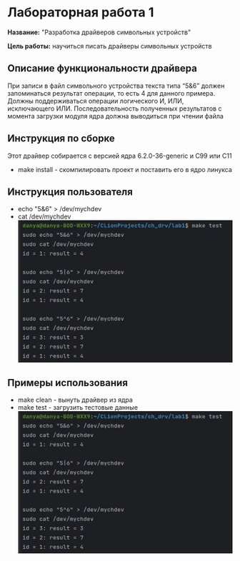 # Лабораторная работа 1

**Название:** "Разработка драйверов символьных устройств"

**Цель работы:**  научиться писать драйверы символьных устройств

## Описание функциональности драйвера

При записи в файл символьного устройства текста типа “5&6” должен запоминаться результат операции, то есть 4 для данного примера. Должны поддерживаться операции логического И, ИЛИ, исключающего ИЛИ. Последовательность полученных результатов с момента загрузки модуля ядра должна выводиться при чтении файла

## Инструкция по сборке
Этот драйвер собирается с версией ядра 6.2.0-36-generic и С99 или C11
* make install - скомпилировать проект и поставить его в ядро линукса


## Инструкция пользователя

* echo "5&6" > /dev/mychdev
* cat /dev/mychdev
  ![img.png](img.png)

## Примеры использования
* make clean - вынуть драйвер из ядра
* make test - загрузить тестовые данные
  ![img.png](img.png)